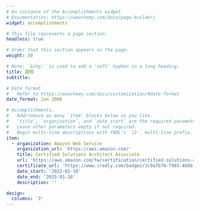 ```yaml
---
# An instance of the Accomplishments widget.
# Documentation: https://wowchemy.com/docs/page-builder/
widget: accomplishments

# This file represents a page section.
headless: true

# Order that this section appears on the page.
weight: 50

# Note: `&shy;` is used to add a 'soft' hyphen in a long heading.
title: 證照
subtitle:

# Date format
#   Refer to https://wowchemy.com/docs/customization/#date-format
date_format: Jan 2006

# Accomplishments.
#   Add/remove as many `item` blocks below as you like.
#   `title`, `organization`, and `date_start` are the required parameters.
#   Leave other parameters empty if not required.
#   Begin multi-line descriptions with YAML's `|2-` multi-line prefix.
item:
  - organization: Amazon Web Service
    organization_url: 'https://aws.amazon.com/'
    title: Certified Solutions Architect Associate
    url: 'https://aws.amazon.com/tw/certification/certified-solutions-architect-associate/'
    certificate_url: 'https://www.credly.com/badges/3c9a7b78-f965-4b8b-a281-1fd1dafcfc7c/public_url'
    date_start: '2022-01-18'
    date_end: '2025-01-18'
    description: ''

design:
  columns: '2' 
---
```

